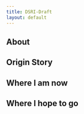 ```yaml
---
title: DSRI-Draft
layout: default
---
```


## About

## Origin Story

## Where I am now

## Where I hope to go
